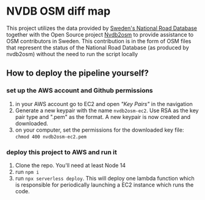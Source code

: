 # NVDB OSM diff map

This project utilizes the data provided by [Sweden's National Road Database](https://www.nvdb.se/sv/about-nvdb/) together with the Open Source project [Nvdb2osm](https://github.com/atorger/nvdb2osm/) to provide assistance to OSM contributors in Sweden.
This contribution is in the form of OSM files that represent the status of the National Road Database (as produced by nvdb2osm) without the need to run the script locally

## How to deploy the pipeline yourself?

### set up the AWS account and Github permissions

1. in your AWS account go to EC2 and open _"Key Pairs"_ in the navigation
2. Generate a new keypair with the name `nvdb2osm-ec2`. Use RSA as the key pair type and ".pem" as the format. A new keypair is now created and downloaded.
3. on your computer, set the permissions for the downloaded key file: `chmod 400 nvdb2osm-ec2.pem`

### deploy this project to AWS and run it

1. Clone the repo. You'll need at least Node 14
2. run `npm i`
3. run `npx serverless deploy`. This will deploy one lambda function which is responsible for periodically launching a EC2 instance which runs the code.
